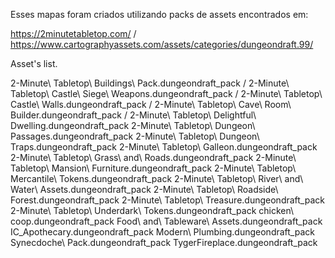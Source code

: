 Esses mapas foram criados utilizando packs de assets encontrados em:

https://2minutetabletop.com/ /
https://www.cartographyassets.com/assets/categories/dungeondraft.99/

Asset's list.

2-Minute\ Tabletop\ Buildings\ Pack.dungeondraft_pack /
2-Minute\ Tabletop\ Castle\ Siege\ Weapons.dungeondraft_pack /
2-Minute\ Tabletop\ Castle\ Walls.dungeondraft_pack /
2-Minute\ Tabletop\ Cave\ Room\ Builder.dungeondraft_pack /
2-Minute\ Tabletop\ Delightful\ Dwelling.dungeondraft_pack
2-Minute\ Tabletop\ Dungeon\ Passages.dungeondraft_pack
2-Minute\ Tabletop\ Dungeon\ Traps.dungeondraft_pack
2-Minute\ Tabletop\ Galleon.dungeondraft_pack
2-Minute\ Tabletop\ Grass\ and\ Roads.dungeondraft_pack
2-Minute\ Tabletop\ Mansion\ Furniture.dungeondraft_pack
2-Minute\ Tabletop\ Mercantile\ Tokens.dungeondraft_pack
2-Minute\ Tabletop\ River\ and\ Water\ Assets.dungeondraft_pack
2-Minute\ Tabletop\ Roadside\ Forest.dungeondraft_pack
2-Minute\ Tabletop\ Treasure.dungeondraft_pack
2-Minute\ Tabletop\ Underdark\ Tokens.dungeondraft_pack
chicken\ coop.dungeondraft_pack
Food\ and\ Tableware\ Assets.dungeondraft_pack
IC_Apothecary.dungeondraft_pack
Modern\ Plumbing.dungeondraft_pack
Synecdoche\ Pack.dungeondraft_pack
TygerFireplace.dungeondraft_pack
